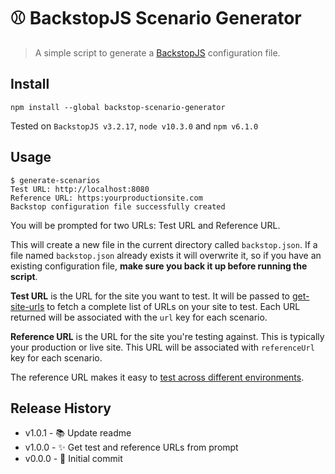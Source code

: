 ⚾️ BackstopJS Scenario Generator
==============

> A simple script to generate a [BackstopJS](https://github.com/garris/BackstopJS#testing-across-different-environments)
configuration file.

## Install

```console
npm install --global backstop-scenario-generator
```

Tested on `BackstopJS v3.2.17`, `node v10.3.0` and `npm v6.1.0`

## Usage

```console
$ generate-scenarios
Test URL: http://localhost:8080
Reference URL: https:yourproductionsite.com
Backstop configuration file successfully created
```

You will be prompted for two URLs: Test URL and Reference URL.

This will create a new file in the current directory called `backstop.json`. If a file
named `backstop.json` already exists it will overwrite it, so if you have an
existing configuration file, **make sure you back it up before running the script**.

**Test URL** is the URL for the site you want to test. It will be passed to
[get-site-urls](https://www.npmjs.com/package/get-site-urls) to fetch a
complete list of URLs on your site to test. Each URL returned will be associated
with the `url` key for each scenario.

**Reference URL** is the URL for the site you're testing against. This is
typically your production or live site. This URL will be associated with
`referenceUrl` key for each scenario.

The reference URL makes it easy to
[test across different environments](https://github.com/garris/BackstopJS#testing-across-different-environments).

## Release History

* v1.0.1 - 📚 Update readme
* v1.0.0 - ✨ Get test and reference URLs from prompt
* v0.0.0 - 🎉 Initial commit
